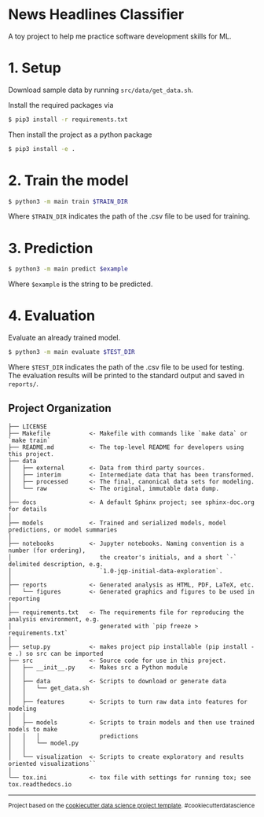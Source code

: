 News Headlines Classifier
==============================

A toy project to help me practice software development skills for ML.

# 1. Setup

Download sample data by running `src/data/get_data.sh`. 

Install the required packages via

```bash
$ pip3 install -r requirements.txt
```

Then install the project as a python package

```bash
$ pip3 install -e .
```

# 2. Train the model

```bash
$ python3 -m main train $TRAIN_DIR
```

Where `$TRAIN_DIR` indicates the path of the .csv file to be used for training.

# 3. Prediction

```bash
$ python3 -m main predict $example
```

Where `$example` is the string to be predicted.

# 4. Evaluation

Evaluate an already trained model.

```bash
$ python3 -m main evaluate $TEST_DIR
```

Where `$TEST_DIR` indicates the path of the .csv file to be used for testing. 
The evaluation results will be printed to the standard output and saved in `reports/`.

Project Organization
------------

    ├── LICENSE
    ├── Makefile           <- Makefile with commands like `make data` or `make train`
    ├── README.md          <- The top-level README for developers using this project.
    ├── data
    │   ├── external       <- Data from third party sources.
    │   ├── interim        <- Intermediate data that has been transformed.
    │   ├── processed      <- The final, canonical data sets for modeling.
    │   └── raw            <- The original, immutable data dump.
    │
    ├── docs               <- A default Sphinx project; see sphinx-doc.org for details
    │
    ├── models             <- Trained and serialized models, model predictions, or model summaries
    │
    ├── notebooks          <- Jupyter notebooks. Naming convention is a number (for ordering),
    │                         the creator's initials, and a short `-` delimited description, e.g.
    │                         `1.0-jqp-initial-data-exploration`.
    │
    ├── reports            <- Generated analysis as HTML, PDF, LaTeX, etc.
    │   └── figures        <- Generated graphics and figures to be used in reporting
    │
    ├── requirements.txt   <- The requirements file for reproducing the analysis environment, e.g.
    │                         generated with `pip freeze > requirements.txt`
    │
    ├── setup.py           <- makes project pip installable (pip install -e .) so src can be imported
    ├── src                <- Source code for use in this project.
    │   ├── __init__.py    <- Makes src a Python module
    │   │
    │   ├── data           <- Scripts to download or generate data
    │   │   └── get_data.sh
    │   │
    │   ├── features       <- Scripts to turn raw data into features for modeling
    │   │
    │   ├── models         <- Scripts to train models and then use trained models to make
    │   │   │                 predictions
    │   │   └── model.py
    │   │
    │   └── visualization  <- Scripts to create exploratory and results oriented visualizations``
    │
    └── tox.ini            <- tox file with settings for running tox; see tox.readthedocs.io


--------

<p><small>Project based on the <a target="_blank" href="https://drivendata.github.io/cookiecutter-data-science/">cookiecutter data science project template</a>. #cookiecutterdatascience</small></p>
